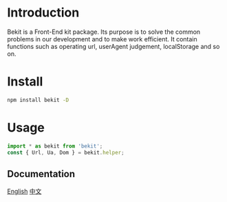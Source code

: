 # Introduction
Bekit is a Front-End kit package. Its purpose is to solve the common problems in our development and to make work efficient. It contain functions such as operating url, userAgent judgement, localStorage and so on.

# Install
```bash
npm install bekit -D
```

# Usage
```javascript
import * as bekit from 'bekit';
const { Url, Ua, Dom } = bekit.helper;
```

## Documentation
[English](http://zhiyuancap.com/bekit/)
[中文](http://zhiyuancap.com/bekit/zh/)
